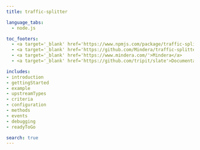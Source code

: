```yaml
---
title: traffic-splitter

language_tabs:
  - node.js

toc_footers:
  - <a target='_blank' href='https://www.npmjs.com/package/traffic-splitter'>npm</a>
  - <a target='_blank' href='https://github.com/Mindera/traffic-splitter'>GitHub</a>
  - <a target='_blank' href='https://www.mindera.com/'>Mindera</a>
  - <a target='_blank' href='https://github.com/tripit/slate'>Documentation Powered by Slate</a>

includes:
- introduction
- gettingStarted
- example
- upstreamTypes
- criteria
- configuration
- methods
- events
- debugging
- readyToGo

search: true
---
```

